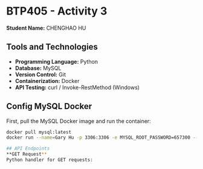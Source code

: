# BTP405 - Activity 3
**Student Name:** CHENGHAO HU

## Tools and Technologies
- **Programming Language:** Python
- **Database:** MySQL
- **Version Control:** Git
- **Containerization:** Docker
- **API Testing:** curl / Invoke-RestMethod (Windows)

## Config MySQL Docker
First, pull the MySQL Docker image and run the container:

```bash
docker pull mysql:latest
docker run --name=Gary Hu -p 3306:3306 -e MYSQL_ROOT_PASSWORD=657300 --restart on-failure -d mysql:latest

## API Endpoints
**GET Request**
Python handler for GET requests:
